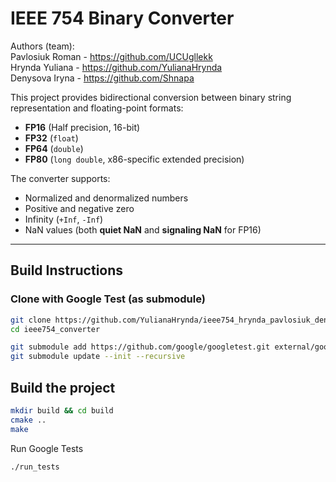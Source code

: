 # IEEE 754 Binary Converter

Authors (team):\
Pavlosiuk Roman - https://github.com/UCUgllekk \
Hrynda Yuliana - https://github.com/YulianaHrynda \
Denysova Iryna - https://github.com/Shnapa

This project provides bidirectional conversion between binary string representation and floating-point formats:
- **FP16** (Half precision, 16-bit)
- **FP32** (`float`)
- **FP64** (`double`)
- **FP80** (`long double`, x86-specific extended precision)

The converter supports:
- Normalized and denormalized numbers
- Positive and negative zero
- Infinity (`+Inf`, `-Inf`)
- NaN values (both **quiet NaN** and **signaling NaN** for FP16)

---

## Build Instructions

### Clone with Google Test (as submodule)

```bash
git clone https://github.com/YulianaHrynda/ieee754_hrynda_pavlosiuk_denysova.git
cd ieee754_converter
```
```bash
git submodule add https://github.com/google/googletest.git external/googletest
git submodule update --init --recursive
```

## Build the project

```bash
mkdir build && cd build
cmake ..
make
```

Run Google Tests
```bash
./run_tests
```
